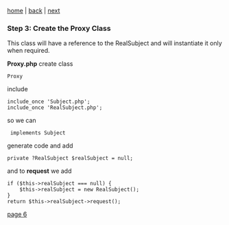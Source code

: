 [home](./page01.md) | [back](./page04.md) | [next](./page06.md)

### Step 3: Create the Proxy Class
This class will have a reference to the RealSubject and will instantiate it only when required.

**Proxy.php**
create class
```
Proxy
```
include
```
include_once 'Subject.php';
include_once 'RealSubject.php';
```
so we can
```
 implements Subject
```
generate code and add
```
private ?RealSubject $realSubject = null;
```
and to **request** we add
```
if ($this->realSubject === null) {
    $this->realSubject = new RealSubject();
}
return $this->realSubject->request();
```


 
[page 6](./page06.md)
